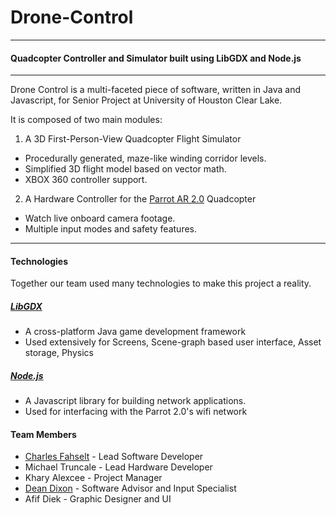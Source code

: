 # Drone-Control
------
#### Quadcopter Controller and Simulator built using LibGDX and Node.js
------

Drone Control is a multi-faceted piece of software,
written in Java and Javascript, for Senior Project at University of Houston Clear Lake.

It is composed of two main modules:  

1. A 3D First-Person-View Quadcopter Flight Simulator  
  * Procedurally generated, maze-like winding corridor levels.  
  * Simplified 3D flight model based on vector math.
  * XBOX 360 controller support.
  
2. A Hardware Controller for the [Parrot AR 2.0](http://ardrone2.parrot.com/) Quadcopter
  * Watch live onboard camera footage.
  * Multiple input modes and safety features.
  
------
#### Technologies
Together our team used many technologies to make this project a reality. 

##### [LibGDX](http://libgdx.badlogicgames.com/)
* A cross-platform Java game development framework
* Used extensively for Screens, Scene-graph based user interface, Asset storage, Physics

##### [Node.js](https://nodejs.org/)
* A Javascript library for building network applications.
* Used for interfacing with the Parrot 2.0's wifi network


#### Team Members
* [Charles Fahselt](https://www.linkedin.com/in/fahseltc) - Lead Software Developer
* Michael Truncale - Lead Hardware Developer
* Khary Alexcee - Project Manager
* [Dean Dixon](https://www.linkedin.com/pub/dean-dixon/a0/40/56b) - Software Advisor and Input Specialist
* Afif Diek - Graphic Designer and UI



